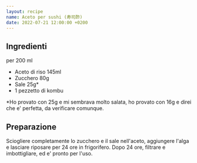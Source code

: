 ```yaml
---
layout: recipe
name: Aceto per sushi (寿司酢)
date: 2022-07-21 12:00:00 +0200
---
```


## Ingredienti

per 200 ml
- Aceto di riso 145ml
- Zucchero 80g
- Sale 25g*
- 1 pezzetto di kombu

*Ho provato con 25g e mi sembrava molto salata, ho provato con 16g e direi che e' perfetta, da verificare comunque.


## Preparazione

Sciogliere completamente lo zucchero e il sale nell'aceto, aggiungere l'alga e lasciare riposare per 24 ore in frigorifero. Dopo 24 ore, filtrare e imbottigliare, ed e' pronto per l'uso.
